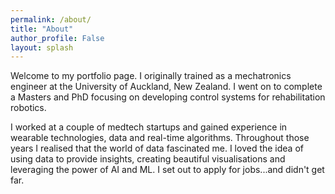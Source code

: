 ```yaml
---
permalink: /about/
title: "About"
author_profile: False
layout: splash
---
```


Welcome to my portfolio page. I originally trained as a mechatronics engineer at the University of Auckland, New Zealand. I went on to complete a Masters and PhD focusing on developing control systems for rehabilitation robotics. 

I worked at a couple of medtech startups and gained experience in wearable technologies, data and real-time algorithms. Throughout those years I realised that the world of data fascinated me. I loved the idea of using data to provide insights, creating beautiful visualisations and leveraging the power of AI and ML. I set out to apply for jobs...and didn't get far. 